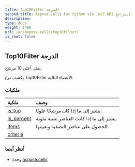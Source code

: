 ```yaml
---
title: Top10Filter الدرجة
second_title: Aspose.Cells for Python via .NET API المراجع
description:
type: docs
weight: 1490
url: /ar/aspose.cells/top10filter/
is_root: false
---
```

##  Top10Filter الدرجة
يمثل أعلى 10 مرشح.



يكشف نوع Top10Filter الأعضاء التالية:

###  ملكيات
| ملكية| وصف|
| :- | :- |
| [is_top](/cells/python-net/ar/aspose.cells/top10filter/is_top) | يشير إلى ما إذا كان مرشحًا علويًا.|
| [is_percent](/cells/python-net/ar/aspose.cells/top10filter/is_percent) | يشير إلى ما إذا كانت العناصر نسبة مئوية.|
| [items](/cells/python-net/ar/aspose.cells/top10filter/items) | الحصول على عناصر التصفية وتعيينها.|
| [criteria](/cells/python-net/ar/aspose.cells/top10filter/criteria) |  |



###  أنظر أيضا
* وحدة [aspose.cells](..)
